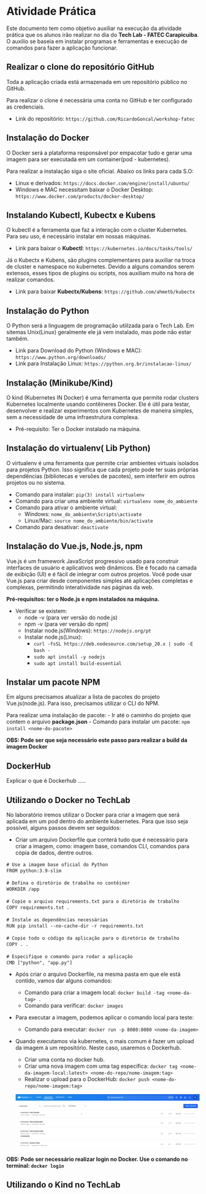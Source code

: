 # Atividade Prática

Este documento tem como objetivo auxiliar na execução da atividade prática que os
alunos irão realizar no dia do **Tech Lab - FATEC Carapicuiba**. O auxilio se baseia
em instalar programas e ferramentas e execução de comandos para fazer a aplicação 
funcionar.

## Realizar o clone do repositório GitHub

Toda a aplicação criada está armazenada em um repositório público no GitHub.

Para realizar o clone é necessária uma conta no GitHub e ter configurado as
credenciais.

- Link do repositório: `https://github.com/RicardoGoncal/workshop-fatec`

## Instalação do Docker

O Docker será a plataforma responsável por empacotar tudo e gerar uma imagem 
para ser executada em um container(pod - kubernetes).

Para realizar a instalação siga o site oficial. Abaixo os links para cada S.O:

- Linux e derivados: `https://docs.docker.com/engine/install/ubuntu/`
- Windows e MAC necessitam baixar o Docker Desktop: `https://www.docker.com/products/docker-desktop/`

## Instalando Kubectl, Kubectx e Kubens

O kubectl é a ferramenta que faz a interação com o cluster Kubernetes. Para seu uso, é necessário
instalar em nossas máquinas.

- Link para baixar o **Kubectl**: `https://kubernetes.io/docs/tasks/tools/`

Já o Kubectx e Kubens, são plugins complementares para auxiliar na troca de cluster e namespace no kubernetes.
Devido a alguns comandos serem extensos, esses tipos de plugins ou scripts, nos auxiliam muito na hora de
realizar comandos.

- Link para baixar **Kubectx/Kubens**: `https://github.com/ahmetb/kubectx`

## Instalação do Python

O Python será a linguagem de programação utiilzada para o Tech Lab. Em sitemas Unix(Linux) geralmente ele
já vem instalado, mas pode não estar também.

- Link para Download do Python (Windows e MAC): `https://www.python.org/downloads/`
- Link para Instalação Linux: `https://python.org.br/instalacao-linux/`

## Instalação (Minikube/Kind)

O kind (Kubernetes IN Docker) é uma ferramenta que permite rodar clusters Kubernetes localmente usando contêineres Docker. Ele é útil para testar, desenvolver e realizar experimentos com Kubernetes de maneira simples, sem a necessidade de uma infraestrutura complexa.

- Pré-requisito: Ter o Docker instalado na máquina.


## Instalação do virtualenv( Lib Python)

O virtualenv é uma ferramenta que permite criar ambientes virtuais isolados para projetos Python. Isso significa que cada projeto pode ter suas próprias dependências (bibliotecas e versões de pacotes), sem interferir em outros projetos ou no sistema.

- Comando para instalar: `pip(3) install virtualenv`
- Comando para criar uma ambiente virtual: `virtualenv nome_do_ambiente`
- Comando para ativar o ambiente virtual:
    - Windows: `nome_do_ambiente\Scripts\activate`
    - Linux/Mac: `source nome_do_ambiente/bin/activate`
- Comando para desativar: `deactivate`

## Instalação do Vue.js, Node.js, npm

Vue.js é um framework JavaScript progressivo usado para construir interfaces de usuário e aplicativos web dinâmicos. Ele é focado na camada de exibição (UI) e é fácil de integrar com outros projetos. Você pode usar Vue.js para criar desde componentes simples até aplicações completas e complexas, permitindo interatividade nas páginas da web.

**Pré-requisitos: ter o Node.js e npm instalados na máquina.**
-  Verificar se existem:
    - node -v (para ver versão do node.js)
    - npm -v (para ver versão do npm)
    - Instalar node.js(Windows): `https://nodejs.org/pt`
    - Instalar node.js(Linux):
        - `curl -fsSL https://deb.nodesource.com/setup_20.x | sudo -E bash -`
        - `sudo apt install -y nodejs`
        - `sudo apt install build-essential`

## Instalar um pacote NPM

Em alguns precisamos atualizar a lista de pacotes do projeto Vue.js(node.js). Para isso, precisamos
utilizar o CLI do NPM.

Para realizar uma instalação de pacote:
    - Ir até o caminho do projeto que contem o arquivo **package.json**
    - Comando para instalar um pacote: `npm install <nome-do-pacote>`


**OBS: Pode ser que seja necessário este passo para realizar a build da imagem Docker**

## DockerHub

Explicar o que é Dockerhub .....

## Utilizando o Docker no TechLab

No laboratório iremos utilizar o Docker para criar a imagem que será aplicada em um pod
dentro do ambiente kubernetes. Para que isso seja possível, alguns passos devem ser seguidos:

- Criar um arquivo Dockerfile que conterá tudo que é necessário para criar a imagem, como:
    imagem base, comandos CLI, comandos para cópia de dados, dentre outros.

```
# Use a imagem base oficial do Python
FROM python:3.9-slim

# Defina o diretório de trabalho no contêiner
WORKDIR /app

# Copie o arquivo requirements.txt para o diretório de trabalho
COPY requirements.txt .

# Instale as dependências necessárias
RUN pip install --no-cache-dir -r requirements.txt

# Copie todo o código da aplicação para o diretório de trabalho
COPY . .

# Especifique o comando para rodar a aplicação
CMD ["python", "app.py"]

```

- Após criar o arquivo Dockerfile, na mesma pasta em que ele está contido, vamos dar alguns comandos:
    - Comando para criar a imagem local: `docker build -tag <nome-da-tag> .`
    - Comando para verificar: `docker images`

- Para executar a imagem, podemos aplicar o comando local para teste:
    - Comando para executar: `docker run -p 8080:8080 <nome-da-imagem>`

- Quando executamos via kubernetes, o mais comum é fazer um upload da imagem à um repositório. Neste caso,
    usaremos o Dockerhub.
    - Criar uma conta no docker hub.
    - Criar uma nova imagem com uma tag especifica: `docker tag <nome-da-imagem-local:latest> <nome-do-repo/nome-imagem:tag>`
    - Realizar o upload para o DockerHub: `docker push <nome-do-repo/nome-imagem:tag>`

    ![alt text](image.png)

**OBS: Pode ser necessário realizar login no Docker. Use o comando no terminal: `docker login`** 


## Utilizando o Kind no TechLab
